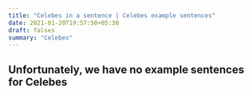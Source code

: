 ```yaml
---
title: "Celebes in a sentence | Celebes example sentences"
date: 2021-01-20T19:57:50+05:30
draft: falses
summary: "Celebes"
---
```

## Unfortunately, we have no example sentences for Celebes                 
